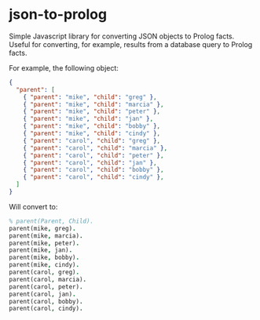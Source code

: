 # json-to-prolog
Simple Javascript library for converting JSON objects to Prolog facts. Useful for converting, for
example, results from a database query to Prolog facts.

For example, the following object:

```json
{
  "parent": [
    { "parent": "mike", "child": "greg" },
    { "parent": "mike", "child": "marcia" },
    { "parent": "mike", "child": "peter" },
    { "parent": "mike", "child": "jan" },
    { "parent": "mike", "child": "bobby" },
    { "parent": "mike", "child": "cindy" },
    { "parent": "carol", "child": "greg" },
    { "parent": "carol", "child": "marcia" },
    { "parent": "carol", "child": "peter" },
    { "parent": "carol", "child": "jan" },
    { "parent": "carol", "child": "bobby" },
    { "parent": "carol", "child": "cindy" },
  ]
}
```

Will convert to:

```prolog
% parent(Parent, Child).
parent(mike, greg).
parent(mike, marcia).
parent(mike, peter).
parent(mike, jan).
parent(mike, bobby).
parent(mike, cindy).
parent(carol, greg).
parent(carol, marcia).
parent(carol, peter).
parent(carol, jan).
parent(carol, bobby).
parent(carol, cindy).
```